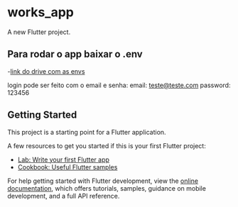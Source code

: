 # works_app

A new Flutter project.

## Para rodar o app baixar o .env
-[link do drive com as envs](https://drive.google.com/drive/folders/13l9Vxk1LDT6ZciQe4ksoFh7RPayRC-i-?usp=sharing)

login pode ser feito com o email e senha:
email: teste@teste.com
password: 123456

## Getting Started

This project is a starting point for a Flutter application.

A few resources to get you started if this is your first Flutter project:

- [Lab: Write your first Flutter app](https://docs.flutter.dev/get-started/codelab)
- [Cookbook: Useful Flutter samples](https://docs.flutter.dev/cookbook)

For help getting started with Flutter development, view the
[online documentation](https://docs.flutter.dev/), which offers tutorials,
samples, guidance on mobile development, and a full API reference.
